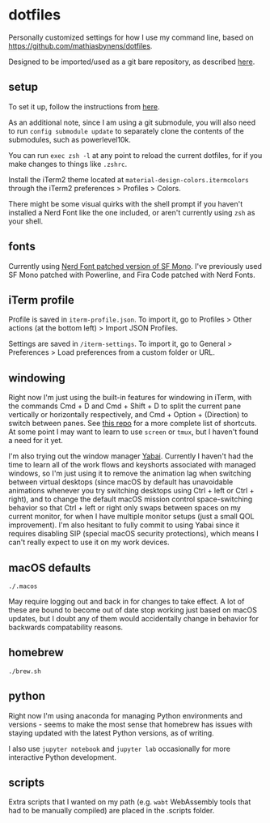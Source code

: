 # dotfiles

Personally customized settings for how I use my command line, based on <https://github.com/mathiasbynens/dotfiles>.

Designed to be imported/used as a git bare repository, as described [here](https://www.atlassian.com/git/tutorials/dotfiles).

## setup

To set it up, follow the instructions from [here](https://www.atlassian.com/git/tutorials/dotfiles).

As an additional note, since I am using a git submodule, you will also need to run `config submodule update` to separately clone the contents of the submodules, such as powerlevel10k.

You can run `exec zsh -l` at any point to reload the current dotfiles, for if you make changes to things like `.zshrc`.

Install the iTerm2 theme located at `material-design-colors.itermcolors` through the iTerm2 preferences > Profiles > Colors.

There might be some visual quirks with the shell prompt if you haven't installed a Nerd Font like the one included, or aren't currently using `zsh` as your shell.

## fonts

Currently using [Nerd Font patched version of SF Mono](https://github.com/Twixes/SF-Mono-Powerline).
I've previously used SF Mono patched with Powerline, and Fira Code patched with Nerd Fonts.

## iTerm profile

Profile is saved in `iterm-profile.json`.
To import it, go to Profiles > Other actions (at the bottom left) > Import JSON Profiles.

Settings are saved in `/iterm-settings`.
To import it, go to General > Preferences > Load preferences from a custom folder or URL.

## windowing

Right now I'm just using the built-in features for windowing in iTerm, with the commands Cmd + D and Cmd + Shift + D to split the current pane vertically or horizontally respectively, and Cmd + Option + (Direction) to switch between panes.
See [this repo](https://gist.github.com/squarism/ae3613daf5c01a98ba3a) for a more complete list of shortcuts.
At some point I may want to learn to use `screen` or `tmux`, but I haven't found a need for it yet.

I'm also trying out the window manager [Yabai](https://github.com/koekeishiya/yabai).
Currently I haven't had the time to learn all of the work flows and keyshorts associated with managed windows, so I'm just using it to remove the animation lag when switching between virtual desktops (since macOS by default has unavoidable animations whenever you try switching desktops using Ctrl + left or Ctrl + right), and to change the default macOS mission control space-switching behavior so that Ctrl + left or right only swaps between spaces on my current monitor, for when I have multiple monitor setups (just a small QOL improvement).
I'm also hesitant to fully commit to using Yabai since it requires disabling SIP (special macOS security protections), which means I can't really expect to use it on my work devices.

## macOS defaults

```
./.macos
```

May require logging out and back in for changes to take effect.
A lot of these are bound to become out of date stop working just based on macOS updates, but I doubt any of them would accidentally change in behavior for backwards compatability reasons.

## homebrew

```
./brew.sh
```

## python

Right now I'm using anaconda for managing Python environments and versions - seems to make the most sense that homebrew has issues with staying updated with the latest Python versions, as of writing.

I also use `jupyter notebook` and `jupyter lab` occasionally for more interactive Python development.

## scripts

Extra scripts that I wanted on my path (e.g. `wabt` WebAssembly tools that had to be manually compiled) are placed in the .scripts folder.

